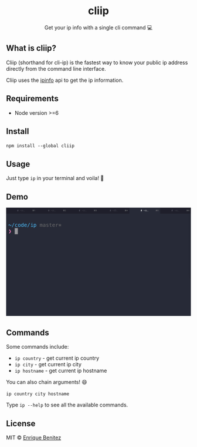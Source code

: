 <h1 align="center">cliip</h1>

<p align="center">Get your ip info with a single cli command 💻</p>

## What is cliip?
Cliip (shorthand for cli-ip) is the fastest way to know your public ip address directly from the command line interface.

Cliip uses the [ipinfo](http://ipinfo.io/) api to get the ip information.

## Requirements
* Node version >=6

## Install
`npm install --global cliip`

## Usage
Just type `ip` in your terminal and voila! 🎊

## Demo
![](cliip.gif)

## Commands
Some commands include:

* `ip country` - get current ip country
* `ip city` - get current ip city
* `ip hostname` - get current ip hostname

You can also chain arguments! 😄

`ip country city hostname`

Type `ip --help` to see all the available commands.

## License
MIT © [Enrique Benitez](https://bntz.io)
